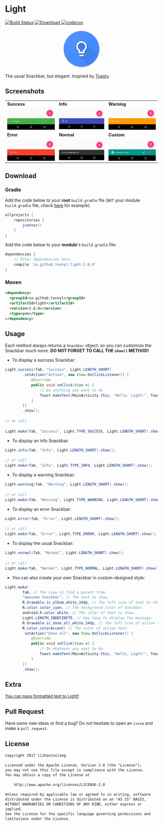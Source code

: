# Light
[![Build Status](https://travis-ci.org/TonnyL/Light.svg?branch=master)](https://travis-ci.org/TonnyL/Light)
[ ![Download](https://api.bintray.com/packages/tonnyl/maven/light/images/download.svg) ](https://bintray.com/tonnyl/maven/light/_latestVersion)
[![codecov](https://codecov.io/gh/TonnyL/Light/branch/master/graph/badge.svg)](https://codecov.io/gh/TonnyL/Light)

<div align="center">
	<img src="./images/ic_launcher.png" width="128">
</div>

The usual Snackbar, but elegant. Inspired by [Toasty](https://github.com/GrenderG/Toasty).

## Screenshots

<table>
	<tr>
		<td> <strong>Success</strong> </td>
		<td> <strong>Info</strong> </td>
		<td> <strong>Warning</strong> </td>
	</tr>
	<tr>
		<td> <img src="./images/success.png" /> </td>
		<td> <img src="./images/info.png" /> </td>
		<td> <img src="./images/warning.png" /> </td>
	</tr>
	<tr>
		<td> <strong>Error</strong> </td>
		<td> <strong>Normal</strong> </td>
		<td> <strong>Custom</strong> </td>
	</tr>
	<tr>
		<td> <img src="./images/error.png" /> </td>
		<td> <img src="./images/normal.png" /> </td>
		<td> <img src="./images/custom.png" /> </td>
	</tr>
</table>

## Download

### Gradle

Add the code below to your **root** `build.gradle` file (`NOT` your module `build.gradle` file, check [here](./build.gradle/#L15-L19) for example).

```groovy
allprojects {
    repositories {
        jcenter()
    }
}
```

Add the code below to your **module**'s `build.gradle` file:

```groovy
dependencies {
	// Other dependencies here.
	compile 'io.github.tonnyl:light:1.0.0'
}
```

### Maven

```xml
<dependency>
  <groupId>io.github.tonnyl</groupId>
  <artifactId>light</artifactId>
  <version>1.0.0</version>
  <type>pom</type>
</dependency>
```

## Usage

Each method always returns a `Snackbar` object, so you can customize the Snackbar much more. **DO NOT FORGET TO CALL THE `show()` METHOD!**

+ To display a success Snackbar:

```Java
Light.success(fab, "Success", Light.LENGTH_SHORT)
        .setAction("Action", new View.OnClickListener() {
            @Override
            public void onClick(View v) {
                // Do anything you want to do
                Toast.makeText(MainActivity.this, "Hello, Light!", Toast.LENGTH_SHORT).show();
            }
        })
        .show();

// or call

Light.make(fab, "Success", Light.TYPE_SUCCESS, Light.LENGTH_SHORT).show();
```

+ To display an info Snackbar:

```Java
Light.info(fab, "Info", Light.LENGTH_SHORT).show();

// or call
Light.make(fab, "Info", Light.TYPE_INFO, Light.LENGTH_SHORT).show();
```

+ To display a warning Snackbar:

```Java
Light.warning(fab, "Warning", Light.LENGTH_SHORT).show();

// or call
Light.make(fab, "Warning", Light.TYPE_WARNING, Light.LENGTH_SHORT).show();
```

+ To display an error Snackbar:

```java
Light.error(fab, "Error", Light.LENGTH_SHORT).show();

// or call
Light.make(fab, "Error", Light.TYPE_ERROR, Light.LENGTH_SHORT).show();
```

+ To display the usual Snackbar:

```Java
Light.normal(fab, "Normal", Light.LENGTH_SHORT).show();

// or call
Light.make(fab, "Normal", Light.TYPE_NORMAL, Light.LENGTH_SHORT).show();
```

+ You can also create your own Snackbar in custom-designed style:

```Java
Light.make(
        fab, // The view to find a parent from.
        "Awesome Snackbar", // The text to show.
        R.drawable.ic_album_white_24dp, // The left icon of text to show.
        R.color.color_cyan, // The background color of Snackbar.
        android.R.color.white, // The color of text to show.
        Light.LENGTH_INDEFINITE, // How long to display the message.
        R.drawable.ic_done_all_white_24dp, // The left icon of action text.
        R.color.colorAccent) // The color of action text.
        .setAction("Done all", new View.OnClickListener() {
            @Override
            public void onClick(View v) {
                // Do whatever you want to do.
                Toast.makeText(MainActivity.this, "Hello, Light!", Toast.LENGTH_SHORT).show();
            }
        })
        .show();
```

## Extra

[You can pass formatted text to Light!](./app/src/main/java/io/github/tonnyl/sample/MainActivity.java/#L84-L91)

## Pull Request

Have some new ideas or find a bug? Do not hesitate to open an `issue` and make a `pull request`.

## License

```
Copyright 2017 lizhaotailang

Licensed under the Apache License, Version 2.0 (the "License");
you may not use this file except in compliance with the License.
You may obtain a copy of the License at

    http://www.apache.org/licenses/LICENSE-2.0

Unless required by applicable law or agreed to in writing, software
distributed under the License is distributed on an "AS IS" BASIS,
WITHOUT WARRANTIES OR CONDITIONS OF ANY KIND, either express or implied.
See the License for the specific language governing permissions and
limitations under the License.
```
